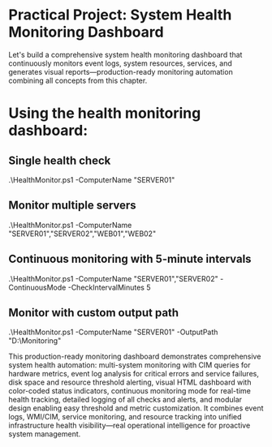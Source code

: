 # Practical Project: System Health Monitoring Dashboard
Let's build a comprehensive system health monitoring dashboard that continuously monitors event logs, system resources, services, and generates visual reports—production-ready monitoring automation combining all concepts from this chapter.


# Using the health monitoring dashboard:

## Single health check
.\HealthMonitor.ps1 -ComputerName "SERVER01"

## Monitor multiple servers
.\HealthMonitor.ps1 -ComputerName "SERVER01","SERVER02","WEB01","WEB02"

## Continuous monitoring with 5-minute intervals
.\HealthMonitor.ps1 -ComputerName "SERVER01","SERVER02" -ContinuousMode -CheckIntervalMinutes 5

## Monitor with custom output path
.\HealthMonitor.ps1 -ComputerName "SERVER01" -OutputPath "D:\Monitoring"

This production-ready monitoring dashboard demonstrates comprehensive system health automation: multi-system monitoring with CIM queries for hardware metrics, event log analysis for critical errors and service failures, disk space and resource threshold alerting, visual HTML dashboard with color-coded status indicators, continuous monitoring mode for real-time health tracking, detailed logging of all checks and alerts, and modular design enabling easy threshold and metric customization. It combines event logs, WMI/CIM, service monitoring, and resource tracking into unified infrastructure health visibility—real operational intelligence for proactive system management.
